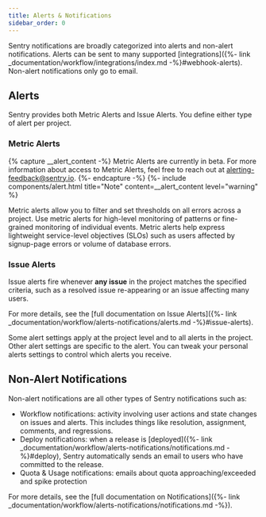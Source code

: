 ```yaml
---
title: Alerts & Notifications
sidebar_order: 0
---
```


Sentry notifications are broadly categorized into alerts and non-alert notifications. Alerts can be sent to many supported [integrations]({%- link _documentation/workflow/integrations/index.md -%}#webhook-alerts). Non-alert notifications only go to email.

## Alerts

Sentry provides both Metric Alerts and Issue Alerts. You define either type of alert per project.

### Metric Alerts

{% capture __alert_content -%}
Metric Alerts are currently in beta. For more information about access to Metric Alerts, feel free to reach out at alerting-feedback@sentry.io.
{%- endcapture -%}
{%- include components/alert.html
    title="Note"
    content=__alert_content
    level="warning"
%}

Metric alerts allow you to filter and set thresholds on all errors across a project. Use metric alerts for high-level monitoring of patterns or fine-grained monitoring of individual events. Metric alerts help express lightweight service-level objectives (SLOs) such as users affected by signup-page errors or volume of database errors.

### Issue Alerts

Issue alerts fire whenever **any issue** in the project matches the specified criteria, such as a resolved issue re-appearing or an issue affecting many users.

For more details, see the [full documentation on Issue Alerts]({%- link _documentation/workflow/alerts-notifications/alerts.md -%}#issue-alerts).

Some alert settings apply at the project level and to all alerts in the project. Other alert settings are specific to the alert. You can tweak your personal alerts settings to control which alerts you receive.

## Non-Alert Notifications

Non-alert notifications are all other types of Sentry notifications such as:

- Workflow notifications: activity involving user actions and state changes on issues and alerts. This includes things like resolution, assignment, comments, and regressions.
- Deploy notifications: when a release is [deployed]({%- link _documentation/workflow/alerts-notifications/notifications.md -%}#deploy), Sentry automatically sends an email to users who have committed to the release.
- Quota & Usage notifications: emails about quota approaching/exceeded and spike protection

For more details, see the [full documentation on Notifications]({%- link _documentation/workflow/alerts-notifications/notifications.md -%}).
